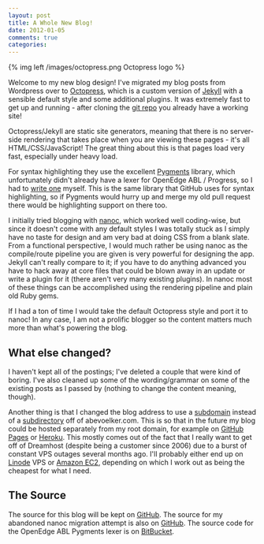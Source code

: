 ```yaml
---
layout: post
title: A Whole New Blog!
date: 2012-01-05
comments: true
categories: 
---
```


{% img left /images/octopress.png Octopress logo %}

Welcome to my new blog design! I've migrated my blog posts from Wordpress
over to [Octopress][], which is a custom version of [Jekyll][] with a sensible
default style and some additional plugins. It was extremely fast to get up
and running - after cloning the [git repo][Octopress git] you already have a
working site!

Octopress/Jekyll are static site generators, meaning that there is no
server-side rendering that takes place when you are viewing these pages -
it's all HTML/CSS/JavaScript! The great thing about this is that pages
load very fast, especially under heavy load.

<!-- more -->

For syntax highlighting they use the excellent [Pygments][] library, which
unfortunately didn't already have a lexer for OpenEdge ABL / Progress, so I
had to [write one][ABL Lexer] myself. This is the same library that GitHub
uses for syntax highlighting, so if Pygments would hurry up and merge my
old pull request there would be highlighting support on there too.

I initially tried blogging with [nanoc][], which worked well coding-wise, but
since it doesn't come with any default styles I was totally stuck as I simply
have no taste for design and am very bad at doing CSS from a blank slate. From a
functional perspective, I would much rather be using nanoc as the compile/route
pipeline you are given is very powerful for designing the app. Jekyll
can't really compare to it; if you have to do anything advanced you have
to hack away at core files that could be blown away in an update or write
a plugin for it (there aren't very many existing plugins). In nanoc most of
these things can be accomplished using the rendering pipeline and plain old
Ruby gems.

If I had a ton of time I would take the default Octopress style and port it
to nanoc! In any case, I am not a prolific blogger so the content matters
much more than what's powering the blog.

## What else changed?

I haven't kept all of the postings; I've deleted a couple that were kind
of boring. I've also cleaned up some of the wording/grammar on some of the
existing posts as I passed by (nothing to change the content meaning, though).

Another thing is that I changed the blog address to use a [subdomain][blog]
instead of a [subdirectory][old_blog] off of abevoelker.com. This is so that in
the future my blog could be hosted separately from my root domain, for example
on [GitHub Pages][] or [Heroku][]. This mostly comes out of the fact that I
really want to get off of Dreamhost (despite being a customer since 2006) due
to a burst of constant VPS outages several months ago. I'll probably either
end up on [Linode][] VPS or [Amazon EC2][], depending on which I work out as
being the cheapest for what I need.

## The Source

The source for this blog will be kept on [GitHub][blog source]. The source for
my abandoned nanoc migration attempt is also on [GitHub][nanoc blog source].
The source code for the OpenEdge ABL Pygments lexer is on
[BitBucket][ABL Lexer].

[Octopress]: http://octopress.org/
[Octopress git]: https://github.com/imathis/octopress
[Jekyll]: https://github.com/mojombo/jekyll
[Pygments]: http://pygments.org/
[ABL Lexer]: https://bitbucket.org/abevoelker/pygments-main/overview
[nanoc]: http://nanoc.stoneship.org/
[blog]: http://blog.abevoelker.com/
[old_blog]: http://abevoelker.com/blog/
[GitHub Pages]: http://pages.github.com/
[Heroku]: http://www.heroku.com/
[Linode]: http://www.linode.com/
[Amazon EC2]: http://aws.amazon.com/ec2/
[blog source]: https://github.com/abevoelker/blog-octopress
[nanoc blog source]: https://github.com/abevoelker/blog-nanoc
